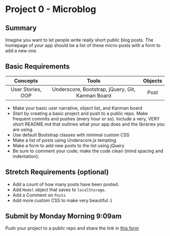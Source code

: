 # Project 0 - Microblog

## Summary

Imagine you want to let people write really short public blog posts. The homepage of your app should be a list of these micro-posts with a form to add a new one.

## Basic Requirements

| Concepts | Tools | Objects |
| :------: | :---: | :-----: |
| User Stories, OOP | Underscore, Bootstrap, jQuery, Git, Kanman Board | Post |

* Make your basic user narrative, object list, and Kanman board
* Start by creating a basic project and push to a public repo. Make frequent commits and pushes (every hour or so). Include a very, VERY short README.md that outlines what your app does and the libraries you are using.
* Use default Bootstrap classes with minimal custom CSS
* Make a list of posts using Underscore.js tempting
* Make a form to add new posts to the list using jQuery
* Be sure to comment your code; make the code clean (mind spacing and indentation);

## Stretch Requirements (optional)

* Add a count of how many posts have been posted.
* Add `Model` object that saves to `localStorage`.
* Add a Comment on `Posts`
* Add more custom CSS to make very beautiful :)

## Submit by Monday Morning 9:09am

Push your project to a public repo and share the link in [this form]()
